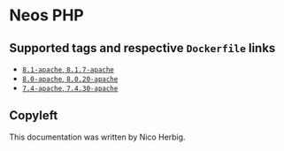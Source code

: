 # Neos PHP

## Supported tags and respective `Dockerfile` links

 * [`8.1-apache`, `8.1.7-apache`](https://github.com/nicoherbigio/docker-neos-php/blob/main/8.1/debian/apache/default/Dockerfile)
 * [`8.0-apache`, `8.0.20-apache`](https://github.com/nicoherbigio/docker-neos-php/blob/main/8.0/debian/apache/default/Dockerfile)
 * [`7.4-apache`, `7.4.30-apache`](https://github.com/nicoherbigio/docker-neos-php/blob/main/7.4/debian/apache/default/Dockerfile)

## Copyleft

This documentation was written by Nico Herbig.
